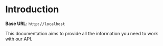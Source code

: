 # Introduction



<aside>
    <strong>Base URL</strong>: <code>http://localhost</code>
</aside>

This documentation aims to provide all the information you need to work with our API.

